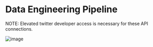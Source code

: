 # Data Engineering Pipeline

NOTE: Elevated twitter developer access is necessary for these API connections.

![image](https://user-images.githubusercontent.com/59320522/161457379-97bda6c7-6044-4d95-96e3-547320944e85.png)
